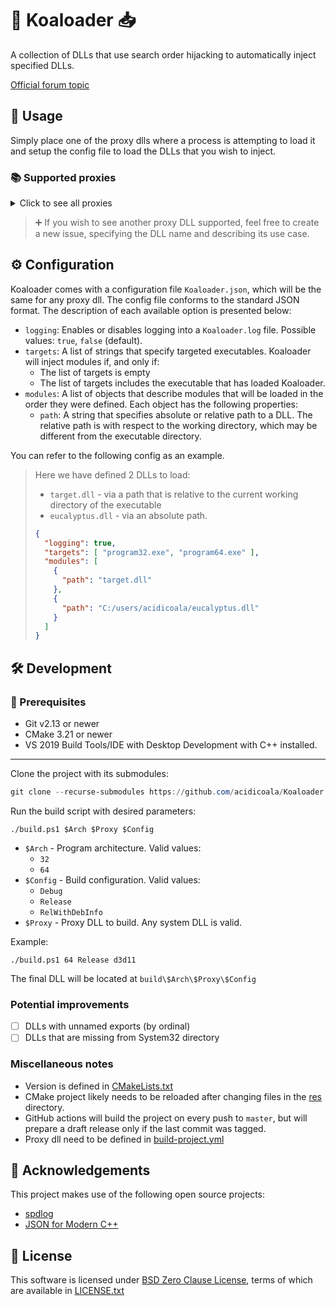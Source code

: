 # 🐨 Koaloader 📥

A collection of DLLs that use search order hijacking to automatically inject specified DLLs.

[Official forum topic](https://cs.rin.ru/forum/viewtopic.php?p=2536753#p2536753)

## 🚀 Usage

Simply place one of the proxy dlls where a process is attempting to load it and setup the config file to load the DLLs
that you wish to inject.

### 📚 Supported proxies

<details><summary>Click to see all proxies</summary>

- [x] **audioses.dll**
- [x] **d3d9.dll**
- [x] **d3d10.dll**
- [x] **d3d11.dll**
- [x] **dinput8.dll**
- [x] **dwmapi.dll**
- [x] **dxgi.dll**
- [x] **glu32.dll**
- [x] **hid.dll**
- [x] **iphlpapi.dll**
- [x] **msasn1.dll**
- [x] **opengl32.dll**
- [x] **profapi.dll**
- [x] **propsys.dll**
- [x] **version.dll**
- [x] **winhttp.dll**
- [x] **wldp.dll**
- [x] **winmm.dll**
- [x] **xinput9_1_0.dll**
</details>

> ➕ If you wish to see another proxy DLL supported, feel free to create a new issue, specifying the DLL name and describing its use case.

## ⚙ Configuration

Koaloader comes with a configuration file `Koaloader.json`, which will be the same for any proxy dll. The config file
conforms to the standard JSON format. The description of each available option is presented below:

* `logging`: Enables or disables logging into a `Koaloader.log` file. Possible values: `true`, `false` (default).
* `targets`: A list of strings that specify targeted executables. Koaloader will inject modules if, and only if:
    * The list of targets is empty
    * The list of targets includes the executable that has loaded Koaloader.
* `modules`: A list of objects that describe modules that will be loaded in the order they were defined. Each object has
  the following properties:
    * `path`:  A string that specifies absolute or relative path to a DLL. The relative path is with respect to the working directory, which may be different from the executable directory.

You can refer to the following config as an example.

> Here we have defined 2 DLLs to load:
>
> * `target.dll` - via a path that is relative to the current working directory of the executable
> * `eucalyptus.dll` - via an absolute path.
>
> ```json
> {
>   "logging": true,
>   "targets": [ "program32.exe", "program64.exe" ],
>   "modules": [
>     {
>       "path": "target.dll"
>     },
>     {
>       "path": "C:/users/acidicoala/eucalyptus.dll"
>     }
>   ]
> }
> ```

## 🛠 Development

### 🚥 Prerequisites

* Git v2.13 or newer
* CMake 3.21 or newer
* VS 2019 Build Tools/IDE with Desktop Development with C++ installed.

___
Clone the project with its submodules:

```powershell
git clone --recurse-submodules https://github.com/acidicoala/Koaloader.git
```

Run the build script with desired parameters:

```shell
./build.ps1 $Arch $Proxy $Config
```

* `$Arch` - Program architecture. Valid values:
    * `32`
    * `64`
* `$Config` - Build configuration. Valid values:
    * `Debug`
    * `Release`
    * `RelWithDebInfo`
* `$Proxy` - Proxy DLL to build. Any system DLL is valid.

Example:

```shell
./build.ps1 64 Release d3d11
```

The final DLL will be located at
`build\$Arch\$Proxy\$Config`

### Potential improvements

- [ ] DLLs with unnamed exports (by ordinal)
- [ ] DLLs that are missing from System32 directory

### Miscellaneous notes

- Version is defined in [CMakeLists.txt](./CMakeLists.txt)
- CMake project likely needs to be reloaded after changing files in the [res](./res) directory.
- GitHub actions will build the project on every push to `master`, but will prepare a draft release only if the last
  commit was tagged.
- Proxy dll need to be defined in [build-project.yml](.github/workflows/build-project.yml)

## 👋 Acknowledgements

This project makes use of the following open source projects:

- [spdlog](https://github.com/gabime/spdlog)
- [JSON for Modern C++](https://github.com/nlohmann/json)

## 📄 License

This software is licensed under [BSD Zero Clause  License], terms of which are available in [LICENSE.txt]

[BSD Zero Clause  License]: https://choosealicense.com/licenses/0bsd/

[LICENSE.txt]: LICENSE.txt
